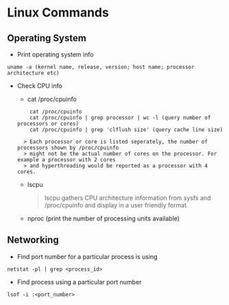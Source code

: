 # Linux Commands

## Operating System
* Print operating system info  
```
uname -a (kernel name, release, version; host name; processor architecture etc)
```
* Check CPU info  
	* cat /proc/cpuinfo
	```
		cat /proc/cpuinfo
		cat /proc/cpuinfo | grep processor | wc -l (query number of processors or cores)
		cat /proc/cpuinfo | grep 'clflush size' (query cache line size)
	```
	
		> Each processor or core is listed seperately, the number of processors shown by /proc/cpuinfo
		> might not be the actual number of cores on the processor. For example a processor with 2 cores
		> and hyperthreading would be reported as a processor with 4 cores.
		
	* lscpu
		> lscpu gathers CPU architecture information from sysfs and /proc/cpuinfo and display in a user
		> friendly format
		
	* nproc (print the number of processing units available)


## Networking
* Find port number for a particular process is using  
```
netstat -pl | grep <process_id>
```
* Find process using a particular port number  
```
lsof -i :<port_number>
```
  
